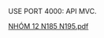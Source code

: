 USE PORT 4000:
API MVC.

[NHÓM 12 N185 N195.pdf](https://github.com/letanprox/FoodApp-API-SERVER/files/8968812/NHOM.12.N185.N195.pdf)

